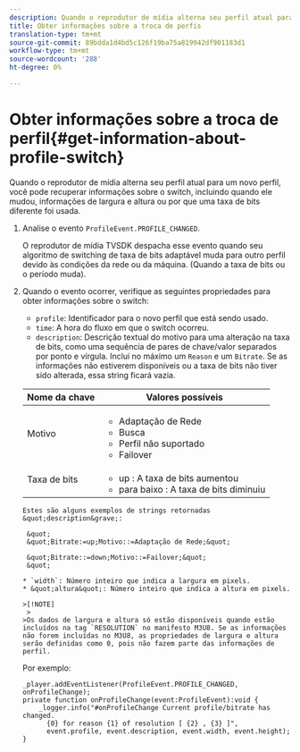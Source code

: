 ```yaml
---
description: Quando o reprodutor de mídia alterna seu perfil atual para um novo perfil, você pode recuperar informações sobre o switch, incluindo quando ele mudou, informações de largura e altura ou por que uma taxa de bits diferente foi usada.
title: Obter informações sobre a troca de perfis
translation-type: tm+mt
source-git-commit: 89bdda1d4bd5c126f19ba75a819942df901183d1
workflow-type: tm+mt
source-wordcount: '288'
ht-degree: 0%

---
```



# Obter informações sobre a troca de perfil{#get-information-about-profile-switch}

Quando o reprodutor de mídia alterna seu perfil atual para um novo perfil, você pode recuperar informações sobre o switch, incluindo quando ele mudou, informações de largura e altura ou por que uma taxa de bits diferente foi usada.

1. Analise o evento `ProfileEvent.PROFILE_CHANGED`.

   O reprodutor de mídia TVSDK despacha esse evento quando seu algoritmo de switching de taxa de bits adaptável muda para outro perfil devido às condições da rede ou da máquina. (Quando a taxa de bits ou o período muda).
1. Quando o evento ocorrer, verifique as seguintes propriedades para obter informações sobre o switch:

   * `profile`: Identificador para o novo perfil que está sendo usado.
   * `time`: A hora do fluxo em que o switch ocorreu.
   * `description`: Descrição textual do motivo para uma alteração na taxa de bits, como uma sequência de pares de chave/valor separados por ponto e vírgula. Inclui no máximo um `Reason` e um `Bitrate`. Se as informações não estiverem disponíveis ou a taxa de bits não tiver sido alterada, essa string ficará vazia.

   <table id="table_E400FD9C57FF40CBAC14AF6847CD8301"> 
    <thead> 
      <tr> 
      <th colname="col1" class="entry"> Nome da chave </th> 
      <th colname="col2" class="entry"> Valores possíveis </th> 
      </tr> 
    </thead>
    <tbody> 
      <tr> 
      <td colname="col1"> <span class="codeph"> Motivo  </span> </td> 
      <td colname="col2"> 
       <ul id="ul_37DDE3F297634ED6B47DF5D73F969369"> 
       <li id="li_E374B029E1AF40689D70A9D30E057C5B">Adaptação de Rede </li> 
       <li id="li_753862EEF1C9474EA8E20C89F5EF5D8D">Busca </li> 
       <li id="li_EC14923F92CF4D11A47928A8D2DE6D8B">Perfil não suportado </li> 
       <li id="li_695AB4A89C9D4833AF6D8B6424FC912B">Failover </li> 
       </ul> </td> 
      </tr> 
      <tr> 
      <td colname="col1"> <span class="codeph"> Taxa de bits  </span> </td> 
      <td colname="col2"> 
       <ul id="ul_1B49BD90A91147359712E1AFD8877E23"> 
       <li id="li_1C8E593C65D34742B14A8D0EAD43E0A9"> <span class="codeph"> up  </span>: A taxa de bits aumentou </li> 
       <li id="li_B1A00E3985A849B6855E15CF70D79BB8"> <span class="codeph"> para baixo  </span>: A taxa de bits diminuiu </li> 
       </ul> </td> 
      </tr> 
    </tbody>
</table>

    Estes são alguns exemplos de strings retornadas &quot;description&grave;:
    
     &quot;
     &quot;Bitrate:=up;Motivo::=Adaptação de Rede;&quot;
    
     &quot;Bitrate::=down;Motivo::=Failover;&quot;
     &quot;
    
    * `width`: Número inteiro que indica a largura em pixels.
    * &quot;altura&quot;: Número inteiro que indica a altura em pixels.
    
    >[!NOTE]
     > 
    >Os dados de largura e altura só estão disponíveis quando estão incluídos na tag `RESOLUTION` no manifesto M3U8. Se as informações não forem incluídas no M3U8, as propriedades de largura e altura serão definidas como 0, pois não fazem parte das informações de perfil.

<!--<a id="example_A713D420AE2E4E3CB7B78C6BC732BE90"></a>-->

Por exemplo:

```
_player.addEventListener(ProfileEvent.PROFILE_CHANGED, onProfileChange); 
private function onProfileChange(event:ProfileEvent):void { 
    _logger.info("#onProfileChange Current profile/bitrate has changed.  
      {0} for reason {1} of resolution [ {2} , {3} ]",  
      event.profile, event.description, event.width, event.height); 
}
```

